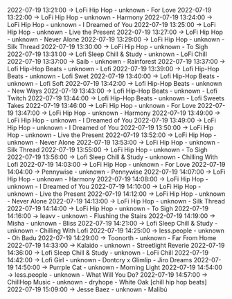 2022-07-19 13:21:00 -> LoFi Hip Hop - unknown - For Love
2022-07-19 13:22:00 -> LoFi Hip Hop - unknown - Harmony
2022-07-19 13:24:00 -> LoFi Hip Hop - unknown - I Dreamed of You
2022-07-19 13:25:00 -> LoFi Hip Hop - unknown - Live the Present
2022-07-19 13:27:00 -> LoFi Hip Hop - unknown - Never Alone
2022-07-19 13:29:00 -> LoFi Hip Hop - unknown - Silk Thread
2022-07-19 13:30:00 -> LoFi Hip Hop - unknown - To Sigh
2022-07-19 13:31:00 -> Lofi Sleep Chill & Study - unknown - LoFi Chill
2022-07-19 13:37:00 -> Saib - unknown - Rainforest
2022-07-19 13:37:00 -> Lofi Hip-Hop Beats - unknown - Lofi
2022-07-19 13:39:00 -> Lofi Hip-Hop Beats - unknown - Lofi Swet
2022-07-19 13:40:00 -> Lofi Hip-Hop Beats - unknown - Lofi Soft
2022-07-19 13:42:00 -> Lofi Hip-Hop Beats - unknown - New Ways
2022-07-19 13:43:00 -> Lofi Hip-Hop Beats - unknown - Lofi Twitch
2022-07-19 13:44:00 -> Lofi Hip-Hop Beats - unknown - Lofi Sweets Takes
2022-07-19 13:46:00 -> LoFi Hip Hop - unknown - For Love
2022-07-19 13:47:00 -> LoFi Hip Hop - unknown - Harmony
2022-07-19 13:49:00 -> LoFi Hip Hop - unknown - I Dreamed of You
2022-07-19 13:49:00 -> LoFi Hip Hop - unknown - I Dreamed of You
2022-07-19 13:50:00 -> LoFi Hip Hop - unknown - Live the Present
2022-07-19 13:52:00 -> LoFi Hip Hop - unknown - Never Alone
2022-07-19 13:53:00 -> LoFi Hip Hop - unknown - Silk Thread
2022-07-19 13:55:00 -> LoFi Hip Hop - unknown - To Sigh
2022-07-19 13:56:00 -> Lofi Sleep Chill & Study - unknown - Chilling With Lofi
2022-07-19 14:03:00 -> LoFi Hip Hop - unknown - For Love
2022-07-19 14:04:00 -> Pennywise - unknown - Pennywise
2022-07-19 14:07:00 -> LoFi Hip Hop - unknown - Harmony
2022-07-19 14:08:00 -> LoFi Hip Hop - unknown - I Dreamed of You
2022-07-19 14:10:00 -> LoFi Hip Hop - unknown - Live the Present
2022-07-19 14:12:00 -> LoFi Hip Hop - unknown - Never Alone
2022-07-19 14:13:00 -> LoFi Hip Hop - unknown - Silk Thread
2022-07-19 14:14:00 -> LoFi Hip Hop - unknown - To Sigh
2022-07-19 14:16:00 -> leavv - unknown - Flushing the Stairs
2022-07-19 14:19:00 -> Misha - unknown - Bliss
2022-07-19 14:21:00 -> Lofi Sleep Chill & Study - unknown - Chilling With Lofi
2022-07-19 14:25:00 -> less.people - unknown - Oh Badu
2022-07-19 14:29:00 -> Toonorth - unknown - Far From Home
2022-07-19 14:33:00 -> Kalaido - unknown - Streetlight Reverie
2022-07-19 14:36:00 -> Lofi Sleep Chill & Study - unknown - LoFi Chill
2022-07-19 14:42:00 -> Lofi Girl - unknown - Dontcry x Glimlip - Jiro Dreams
2022-07-19 14:50:00 -> Purrple Cat - unknown - Morning Light
2022-07-19 14:54:00 -> less.people - unknown - What Will You Do?
2022-07-19 14:57:00 -> ChillHop Music - unknown - dryhope - White Oak [chill hip hop beats]
2022-07-19 15:09:00 -> Jesse Baez - unknown - Malibú
